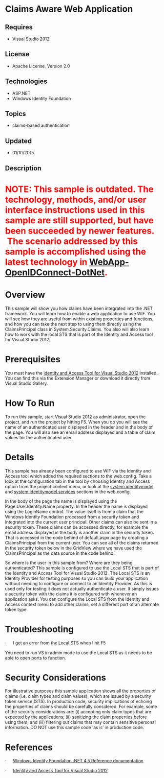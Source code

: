 # Claims Aware Web Application
## Requires
- Visual Studio 2012
## License
- Apache License, Version 2.0
## Technologies
- ASP.NET
- Windows Identity Foundation
## Topics
- claims-based authentication
## Updated
- 01/10/2015
## Description

<h1><span style="color:#ff0000">NOTE: This sample is outdated. The technology, methods, and/or user interface instructions used in this sample are still supported, but have been succeeded by newer features. &nbsp;The scenario addressed by this sample is accomplished
 using the latest technology in&nbsp;<a href="https://github.com/AzureADSamples/WebApp-OpenIDConnect-DotNet" target="_blank">WebApp-OpenIDConnect-DotNet</a>.</span></h1>
<div></div>
<h1>Overview</h1>
<p class="MsoNormal">This sample will show you how claims have been integrated into the .NET framework. You will learn how to enable a web application to use WIF. You will see how they are useful from within existing properties and functions, and how you
 can take the next step to using them directly using the ClaimsPrincipal class in System.Security.Claims. You also will also learn how to work with the local STS that is part of the Identity and Access tool for Visual Studio 2012.</p>
<h1>Prerequisites</h1>
<p class="MsoNormal">You must have the <a href="http://go.microsoft.com/fwlink/?LinkID=245849">
Identity and Access Tool for Visual Studio 2012</a> installed. You can find this via the Extension Manager or download it directly from Visual Studio Gallery.</p>
<h1>How To Run</h1>
<p class="MsoNormal">To run this sample, start Visual Studio 2012 as administrator, open the project, and run the project by hitting F5. When you do you will see the name of an authenticated user displayed in the header and in the body of the page. You will
 also see an email address displayed and a table of claim values for the authenticated user.</p>
<h1>Details</h1>
<p class="MsoNormal">This sample has already been configured to use WIF via the Identity and Access tool which added the required sections to the web.config. Take a look at the configuration tab in the tool by choosing Identity and Access option from the
 project context menu, or look at the <a class="libraryLink" href="https://msdn.microsoft.com/en-US/library/system.identitymodel.aspx" target="_blank" title="Auto generated link to system.identitymodel">system.identitymodel</a> and <a class="libraryLink" href="https://msdn.microsoft.com/en-US/library/system.identitymodel.services.aspx" target="_blank" title="Auto generated link to system.identitymodel.services">system.identitymodel.services</a> sections in the web.config.</p>
<p class="MsoNormal">In the body of the page the name is displayed using the Page.User.Identity.Name property. In the header the name is displayed using the LoginName control. The value itself is from a claim that the Windows Identity Foundation processed
 from a security token and integrated into the current user principal. Other claims can also be sent in a security token. These claims can be accessed directly, for example the email address displayed in the body is another claim in the security token. That
 is accessed in the code behind of default.aspx page by creating a ClaimsPrincipal from the current user. You can see all of the claims returned in the security token below in the GridView where we have used the ClaimsPrincipal as the data source in the code
 behind.</p>
<p class="MsoNormal">So where is the user in this sample from? Where are they being authenticated? This sample is configured to use the Local STS that is part of the Identity and Access Tool for Visual Studio 2012. The Local STS is an Identity Provider for
 testing purposes so you can build your application without needing to configure or connect to an Identity Provider. As this is used only for testing it does not actually authenticate a user. It simply issues a security token with the claims it is configured
 with whenever an application asks. You can configure the Local STS from the Identity and Access context menu to add other claims, set a different port of an alternate token type.</p>
<h1>Troubleshooting</h1>
<p class="MsoListParagraphCxSpFirst"><span style="font-family:Symbol"><span>&middot;<span style="font:7.0pt &quot;Times New Roman&quot;">&nbsp;&nbsp;&nbsp;&nbsp;&nbsp;&nbsp;&nbsp;&nbsp;
</span></span></span>I get an error from the Local STS when I hit F5</p>
<p class="MsoListParagraphCxSpLast">You need to run VS in admin mode to use the Local STS as it needs to be able to open ports to function.</p>
<h1>Security Considerations</h1>
<p class="MsoNormal">For illustrative purposes this sample application shows all the properties of claims (i.e. claim types and claim values), which are issued by a security token service (STS). In production code, security implications of echoing the properties
 of claims should be carefully considered. For example, some of the security considerations are: (i) accepting only claim types that are expected by the applications; (ii) sanitizing the claim properties before using them; and (iii) filtering out claims that
 may contain sensitive personal information. DO NOT use this sample code &lsquo;as is&rsquo; in production code.</p>
<h1>References</h1>
<p class="MsoListParagraphCxSpFirst"><span style="font-family:Symbol"><span>&middot;<span style="font:7.0pt &quot;Times New Roman&quot;">&nbsp;&nbsp;&nbsp;&nbsp;&nbsp;&nbsp;&nbsp;&nbsp;
</span></span></span><a href="http://go.microsoft.com/fwlink/?LinkID=245850">Windows Identity Foundation .NET 4.5 Reference documentation</a></p>
<p class="MsoListParagraphCxSpLast"><span style="font-family:Symbol"><span>&middot;<span style="font:7.0pt &quot;Times New Roman&quot;">&nbsp;&nbsp;&nbsp;&nbsp;&nbsp;&nbsp;&nbsp;&nbsp;
</span></span></span><a href="http://go.microsoft.com/fwlink/?LinkID=245849">Identity and Access Tool for Visual Studio 2012</a><a name="_GoBack"></a></p>
